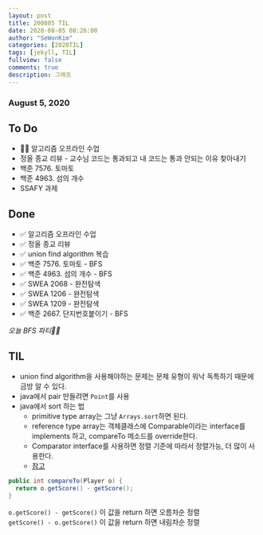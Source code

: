 ```yaml
---
layout: post
title: 200805 TIL
date: 2020-08-05 08:26:00
author: "SeWonKim"
categories: [2020TIL]
tags: [jekyll, TIL]
fullview: false
comments: true
description: 그래프
---
```


### August 5, 2020

## To Do

- 👨‍💻 알고리즘 오프라인 수업
- 정올 종교 리뷰 - 교수님 코드는 통과되고 내 코드는 통과 안되는 이유 찾아내기
- 백준 7576. 토마토
- 백준 4963. 섬의 개수
- SSAFY 과제

## Done

- ✅ 알고리즘 오프라인 수업
- ✅ 정올 종교 리뷰
- ✅ union find algorithm 복습
- ✅ 백준 7576. 토마토 - BFS
- ✅ 백준 4963. 섬의 개수 - BFS
- ✅ SWEA 2068 - 완전탐색
- ✅ SWEA 1206 - 완전탐색
- ✅ SWEA 1209 - 완전탐색
- ✅ 백준 2667. 단지번호붙이기 - BFS

_오늘 BFS 파티🥵🎉_

## TIL

- union find algorithm을 사용해야하는 문제는 문제 유형이 워낙 독특하기 때문에 금방 알 수 있다.
- java에서 pair 만들려면 `Point`를 사용
- java에서 sort 하는 법
  - primitive type array는 그냥 `Arrays.sort`하면 된다.
  - reference type array는 객체클래스에 Comparable이라는 interface를 implements 하고, compareTo 메소드를 override한다.
  - Comparator interface를 사용하면 정렬 기준에 따라서 정렬가능, 더 많이 사용한다.
  - [참고](https://www.daleseo.com/java-comparable-comparator/)

```java
public int compareTo(Player o) {
  return o.getScore() - getScore();
}
```

`o.getScore() - getScore()` 이 값을 return 하면 오름차순 정렬  
`getScore() - o.getScore()` 이 값을 return 하면 내림차순 정렬

